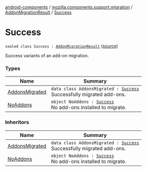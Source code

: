 [android-components](../../../index.md) / [mozilla.components.support.migration](../../index.md) / [AddonMigrationResult](../index.md) / [Success](./index.md)

# Success

`sealed class Success : `[`AddonMigrationResult`](../index.md) [(source)](https://github.com/mozilla-mobile/android-components/blob/master/components/support/migration/src/main/java/mozilla/components/support/migration/AddonMigration.kt#L28)

Success variants of an add-on migration.

### Types

| Name | Summary |
|---|---|
| [AddonsMigrated](-addons-migrated/index.md) | `data class AddonsMigrated : `[`Success`](./index.md)<br>Successfully migrated add-ons. |
| [NoAddons](-no-addons.md) | `object NoAddons : `[`Success`](./index.md)<br>No add-ons installed to migrate. |

### Inheritors

| Name | Summary |
|---|---|
| [AddonsMigrated](-addons-migrated/index.md) | `data class AddonsMigrated : `[`Success`](./index.md)<br>Successfully migrated add-ons. |
| [NoAddons](-no-addons.md) | `object NoAddons : `[`Success`](./index.md)<br>No add-ons installed to migrate. |
